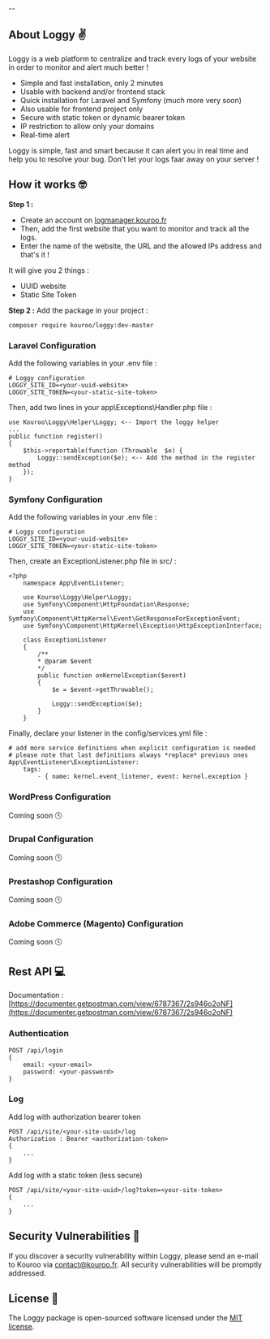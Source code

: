 -- 

## About Loggy ✌️

Loggy is a web platform to centralize and track every logs of your website in order to monitor and alert much better !

- Simple and fast installation, only 2 minutes
- Usable with backend and/or frontend stack
- Quick installation for Laravel and Symfony (much more very soon)
- Also usable for frontend project only
- Secure with static token or dynamic bearer token
- IP restriction to allow only your domains
- Real-time alert

Loggy is simple, fast and smart because it can alert you in real time and help you to resolve your bug. Don't let your logs faar away on your server !

## How it works 🤓

**Step 1 :**
- Create an account on [logmanager.kouroo.fr](https://logmanager.kouroo.fr)
- Then, add the first website that you want to monitor and track all the logs.
- Enter the name of the website, the URL and the allowed IPs address and that's it !

It will give you 2 things :
- UUID website
- Static Site Token
 
**Step 2 :**
Add the package in your project :

    composer require kouroo/loggy:dev-master

### Laravel Configuration
Add the following variables in your .env file :

    # Loggy configuration
    LOGGY_SITE_ID=<your-uuid-website>
    LOGGY_SITE_TOKEN=<your-static-site-token>

Then, add two lines in your app\Exceptions\Handler.php file :

    use Kouroo\Loggy\Helper\Loggy; <-- Import the loggy helper
    ...
    public function register()
    {
	    $this->reportable(function (Throwable  $e) {
		    Loggy::sendException($e); <-- Add the method in the register method
		});
	}

### Symfony Configuration
Add the following variables in your .env file :

    # Loggy configuration
    LOGGY_SITE_ID=<your-uuid-website>
    LOGGY_SITE_TOKEN=<your-static-site-token>

Then, create an ExceptionListener.php file in src/ :

    <?php
        namespace App\EventListener;

        use Kouroo\Loggy\Helper\Loggy;
        use Symfony\Component\HttpFoundation\Response;
        use Symfony\Component\HttpKernel\Event\GetResponseForExceptionEvent;
        use Symfony\Component\HttpKernel\Exception\HttpExceptionInterface;

        class ExceptionListener
        {
            /**
            * @param $event
            */
            public function onKernelException($event)
            {
                $e = $event->getThrowable();

                Loggy::sendException($e);
            }
        }

Finally, declare your listener in the config/services.yml file : 

    # add more service definitions when explicit configuration is needed
    # please note that last definitions always *replace* previous ones
    App\EventListener\ExceptionListener:
        tags:
            - { name: kernel.event_listener, event: kernel.exception }

### WordPress Configuration
Coming soon 🕓

### Drupal Configuration
Coming soon 🕓

### Prestashop Configuration
Coming soon 🕓

### Adobe Commerce (Magento) Configuration
Coming soon 🕓

## Rest API 💻

Documentation : [https://documenter.getpostman.com/view/6787367/2s946o2oNF](https://documenter.getpostman.com/view/6787367/2s946o2oNF)

### Authentication
    POST /api/login
    {
        email: <your-email>
        password: <your-password>
    }

### Log

Add log with authorization bearer token

    POST /api/site/<your-site-uuid>/log
    Authorization : Bearer <authorization-token>
    {
        ...
    }

Add log with a static token (less secure)

    POST /api/site/<your-site-uuid>/log?token=<your-site-token>
    {
        ...
    }

## Security Vulnerabilities 🚨

If you discover a security vulnerability within Loggy, please send an e-mail to Kouroo via [contact@kouroo.fr](mailto:contact@kouroo.fr). All security vulnerabilities will be promptly addressed.

## License 📑

The Loggy package is open-sourced software licensed under the [MIT license](https://opensource.org/licenses/MIT).